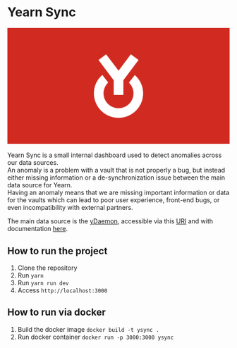 # Yearn Sync
![](./public/og.jpeg)

Yearn Sync is a small internal dashboard used to detect anomalies across our data sources.  
An anomaly is a problem with a vault that is not properly a bug, but instead either missing information or a de-synchronization issue between the main data source for Yearn.  
Having an anomaly means that we are missing important information or data for the vaults which can lead to poor user experience, front-end bugs, or even incompatibility with external partners.  

The main data source is the [yDaemon](https://github.com/yearn/ydaemon), accessible via this [URI](https://ydaemon.yearn.finance) and with documentation [here](https://ydaemon.ycorpo.com/).

## How to run the project  
1. Clone the repository  
2. Run `yarn`  
3. Run `yarn run dev`  
4. Access `http://localhost:3000`  

## How to run via docker
1. Build the docker image `docker build -t ysync .`
2. Run docker container `docker run -p 3000:3000 ysync`